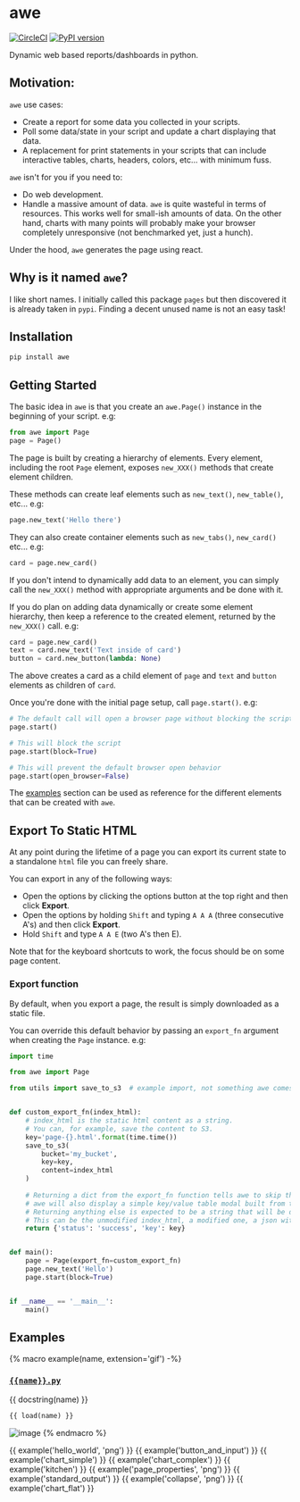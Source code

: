 # awe

[![CircleCI](https://circleci.com/gh/dankilman/awe.svg?style=svg)](https://circleci.com/gh/dankilman/awe)
[![PyPI version](https://badge.fury.io/py/awe.svg)](https://badge.fury.io/py/awe)

Dynamic web based reports/dashboards in python.

## Motivation:

`awe` use cases:
- Create a report for some data you collected in your scripts.
- Poll some data/state in your script and update a chart displaying that data.
- A replacement for print statements in your scripts that can include 
  interactive tables, charts, headers, colors, etc... with minimum fuss.

`awe` isn't for you if you need to:
- Do web development.
- Handle a massive amount of data. `awe` is quite wasteful in terms of resources. This works
  well for small-ish amounts of data. On the other hand, charts with many points will
  probably make your browser completely unresponsive (not benchmarked yet, just a hunch).

Under the hood, `awe` generates the page using react.

## Why is it named `awe`?

I like short names. I initially called this package `pages` but then discovered it is already taken in `pypi`.
Finding a decent unused name is not an easy task!


## Installation
```bash
pip install awe
```

## Getting Started

The basic idea in `awe` is that you create an `awe.Page()` instance in the beginning of your script. e.g:

```python
from awe import Page
page = Page()
```

The page is built by creating a hierarchy of elements. Every element, including the root `Page` element, exposes
`new_XXX()` methods that create element children.

These methods can create leaf elements such as `new_text()`, `new_table()`, etc... e.g:

```python
page.new_text('Hello there')
```

They can also create container elements such as `new_tabs()`, `new_card()` etc... e.g:

```python
card = page.new_card()
```

If you don't intend to dynamically add data to an element, you can simply call the `new_XXX()` method with appropriate
arguments and be done with it.

If you do plan on adding data dynamically or create some element hierarchy, then keep a reference to the created
element, returned by the `new_XXX()` call. e.g:

```python
card = page.new_card()
text = card.new_text('Text inside of card')
button = card.new_button(lambda: None)
```

The above creates a card as a child element of `page` and `text` and `button` elements as children of `card`.

Once you're done with the initial page setup, call `page.start()`. e.g:

```python
# The default call will open a browser page without blocking the script
page.start()

# This will block the script
page.start(block=True)

# This will prevent the default browser open behavior
page.start(open_browser=False)
```

The [examples](#examples) section can be used as reference for the different elements that can be created with `awe`.

## Export To Static HTML

At any point during the lifetime of a page you can export its current state to a standalone `html` file you can
freely share.

You can export in any of the following ways:
- Open the options by clicking the options button at the top right and then click **Export**.
- Open the options by holding `Shift` and typing `A A A` (three consecutive A's) and then click **Export**.
- Hold `Shift` and type `A A E` (two A's then E).

Note that for the keyboard shortcuts to work, the focus should be on some page content.

### Export function

By default, when you export a page, the result is simply downloaded as a static file.

You can override this default behavior by passing an `export_fn` argument when creating the `Page` instance. e.g:

```python
import time

from awe import Page

from utils import save_to_s3  # example import, not something awe comes bundled with


def custom_export_fn(index_html):
    # index_html is the static html content as a string.
    # You can, for example, save the content to S3.
    key='page-{}.html'.format(time.time()) 
    save_to_s3(
        bucket='my_bucket', 
        key=key, 
        content=index_html
    )
    
    # Returning a dict from the export_fn function tells awe to skip the default download behavior.
    # awe will also display a simple key/value table modal built from the dict result.
    # Returning anything else is expected to be a string that will be downloaded in the browser.
    # This can be the unmodified index_html, a modified one, a json with statistics, etc...
    return {'status': 'success', 'key': key}


def main():
    page = Page(export_fn=custom_export_fn)
    page.new_text('Hello')
    page.start(block=True)


if __name__ == '__main__':
    main()
```


## Examples

{% macro example(name, extension='gif') -%}
### [`{{name}}.py`](examples/{{name}}.py)
{{ docstring(name) }}
```python
{{ load(name) }}
 ```
![image](docs/images/{{name}}.{{extension}})
{% endmacro %}

{{ example('hello_world', 'png') }}
{{ example('button_and_input') }}
{{ example('chart_simple') }}
{{ example('chart_complex') }}
{{ example('kitchen') }}
{{ example('page_properties', 'png') }}
{{ example('standard_output') }}
{{ example('collapse', 'png') }}
{{ example('chart_flat') }}
